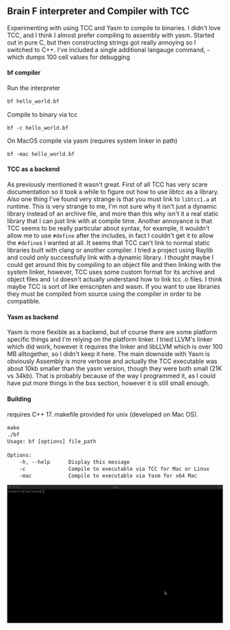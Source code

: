 ## Brain F interpreter and Compiler with TCC
Experimenting with using TCC and Yasm to compile to binaries. I didn't love TCC, and I think I almost prefer compiling to assembly with yasm. Started out in pure C, but then constructing strings got really annoying so I switched to C++. I've included a single additional langauge command, `~` which dumps 100 cell values for debugging

#### bf compiler
Run the interpreter
```sh
bf hello_world.bf
```
Compile to binary via tcc
```
bf -c hello_world.bf
```

On MacOS compile via yasm (requires system linker in path)
```
bf -mac hello_world.bf
```

#### TCC as a backend
As previously mentioned it wasn't great. First of all TCC has very scare documentation so it took a while to figure out how to use libtcc as a library. Also one thing I've found very strange is that you must link to `libtcc1.a` at runtime. This is very strange to me, I'm not sure why it isn't just a dynamic library instead of an archive file, and more than this why isn't it a real static library that I can just link with at compile time. Another annoyance is that TCC seems to be really particular about syntax, for example, it wouldn't allow me to use `#define` after the includes, in fact I couldn't get it to allow the `#define`s I wanted at all. It seems that TCC can't link to normal static libraries built with clang or another compiler. I tried a project using Raylib and could only successfully link with a dynamic library. I thought maybe I could get around this by compiling to an object file and then linking with the system linker, however, TCC uses some custom format for its archive and object files and `ld` doesn't actually understand how to link tcc .o files. I think maybe TCC is sort of like emscripten and wasm. If you want to use libraries they must be compiled from source using the compiler in order to be compatible. 

#### Yasm as backend
Yasm is more flexible as a backend, but of course there are some platform specific things and I'm relying on the platform linker. I tried LLVM's linker which did work, however it requires the linker and libLLVM which is over 100 MB alltogether, so I didn't keep it here. The main downside with Yasm is obviously Assembly is more verbose and actually the TCC executable was about 10kb smaller than the yasm version, though they were both small (21K vs 34kb). That is probably because of the way I programmed it, as I could have put more things in the bss section, however it is still small enough.

#### Building
requires C++ 17. makefile provided for unix (developed on Mac OS).
```shell
make 
./bf
Usage: bf [options] file_path

Options: 
    -h, --help      Display this message
    -c              Compile to executable via TCC for Mac or Linux
    -mac            Compile to executable via Yasm for x64 Mac
```
![](bf_demo.gif)


